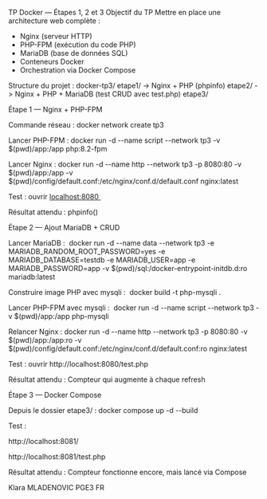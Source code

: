 TP Docker — Étapes 1, 2 et 3
Objectif du TP Mettre en place une architecture web complète :
* Nginx (serveur HTTP)
* PHP-FPM (exécution du code PHP)
* MariaDB (base de données SQL)
* Conteneurs Docker
* Orchestration via Docker Compose

Structure du projet :
docker-tp3/ etape1/ -> Nginx + PHP (phpinfo) etape2/ -> Nginx + PHP + MariaDB (test CRUD avec test.php) etape3/ 

Étape 1 — Nginx + PHP-FPM

Commande réseau : 
docker network create tp3

Lancer PHP-FPM : 
docker run -d --name script --network tp3 -v $(pwd)/app:/app php:8.2-fpm

Lancer Nginx : 
docker run -d --name http --network tp3 -p 8080:80 -v $(pwd)/app:/app -v $(pwd)/config/default.conf:/etc/nginx/conf.d/default.conf nginx:latest

Test : ouvrir [localhost:8080 ](http://localhost:8080)

Résultat attendu : phpinfo()

Étape 2 — Ajout MariaDB + CRUD

Lancer MariaDB : 
docker run -d --name data --network tp3 -e MARIADB_RANDOM_ROOT_PASSWORD=yes -e MARIADB_DATABASE=testdb -e MARIADB_USER=app -e MARIADB_PASSWORD=app -v $(pwd)/sql:/docker-entrypoint-initdb.d:ro mariadb:latest

Construire image PHP avec mysqli : 
docker build -t php-mysqli .

Lancer PHP-FPM avec mysqli : 
docker run -d --name script --network tp3 -v $(pwd)/app:/app php-mysqli

Relancer Nginx :
docker run -d --name http --network tp3 -p 8080:80 -v $(pwd)/app:/app:ro -v $(pwd)/config/default.conf:/etc/nginx/conf.d/default.conf:ro nginx:latest

Test : ouvrir http://localhost:8080/test.php

Résultat attendu : Compteur qui augmente à chaque refresh

Étape 3 — Docker Compose

Depuis le dossier etape3/ :
docker compose up -d --build

Test :

http://localhost:8081/ 

http://localhost:8081/test.php

Résultat attendu : Compteur fonctionne encore, mais lancé via Compose



Klara MLADENOVIC
PGE3 FR
